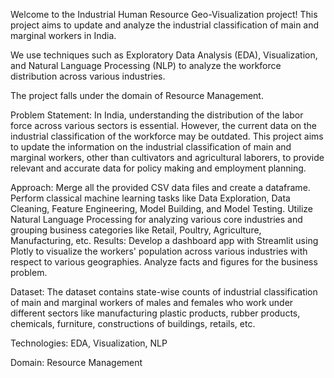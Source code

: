 Welcome to the Industrial Human Resource Geo-Visualization project!
This project aims to update and analyze the industrial classification of main and marginal workers in India.

We use techniques such as Exploratory Data Analysis (EDA), Visualization, and Natural Language Processing (NLP) to analyze the workforce distribution across various industries.

The project falls under the domain of Resource Management.

Problem Statement:
In India, understanding the distribution of the labor force across various sectors is essential. However, the current data on the industrial classification of the workforce may be outdated. This project aims to update the information on the industrial classification of main and marginal workers, other than cultivators and agricultural laborers, to provide relevant and accurate data for policy making and employment planning.

Approach:
Merge all the provided CSV data files and create a dataframe.
Perform classical machine learning tasks like Data Exploration, Data Cleaning, Feature Engineering, Model Building, and Model Testing. Utilize Natural Language Processing for analyzing various core industries and grouping business categories like Retail, Poultry, Agriculture, Manufacturing, etc.
Results:
Develop a dashboard app with Streamlit using Plotly to visualize the workers' population across various industries with respect to various geographies. Analyze facts and figures for the business problem.

Dataset:
The dataset contains state-wise counts of industrial classification of main and marginal workers of males and females who work under different sectors like manufacturing plastic products, rubber products, chemicals, furniture, constructions of buildings, retails, etc.

Technologies:
EDA, Visualization, NLP

Domain:
Resource Management
